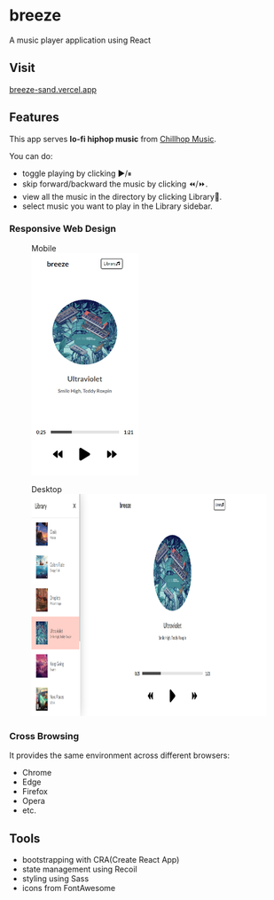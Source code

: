 # breeze

A music player application using React

## Visit

[breeze-sand.vercel.app](https://breeze-sand.vercel.app)

## Features

This app serves **lo-fi hiphop music** from [Chillhop Music](https://chillhop.com/).

You can do:

- toggle playing by clicking ▶/⏸
- skip forward/backward the music by clicking ⏪/⏩.
- view all the music in the directory by clicking Library🎵.
- select music you want to play in the Library sidebar.

### Responsive Web Design

<figure>
    <figcaption>Mobile</figcaption>
    <img src="/public/mobile.png" height="400" alt="Mobile">
</figure>

<figure>
    <figcaption>Desktop</figcaption>
    <img src="/public/desktop.png" height="400" alt="Desktop">
</figure>

### Cross Browsing

It provides the same environment across different browsers:

- Chrome
- Edge
- Firefox
- Opera
- etc.

## Tools

- bootstrapping with CRA(Create React App)
- state management using Recoil
- styling using Sass
- icons from FontAwesome
